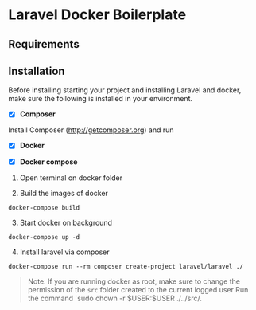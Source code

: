 # Laravel Docker Boilerplate


## Requirements

## Installation
Before installing starting your project and installing Laravel and docker, make sure the following is installed in your environment.

- [x] **Composer** 

Install Composer (http://getcomposer.org) and run

- [x] **Docker**

- [x] **Docker compose**

1. Open terminal on docker folder

2. Build the images of docker
```
docker-compose build
```
3. Start docker on background

```
docker-compose up -d
```

4. Install laravel via composer

```
docker-compose run --rm composer create-project laravel/laravel ./
```
> Note: If you are running docker as root, make sure to change the permission of the `src` folder created to the current logged user
> Run the command `sudo chown -r \$USER:\$USER ./../src/. 

